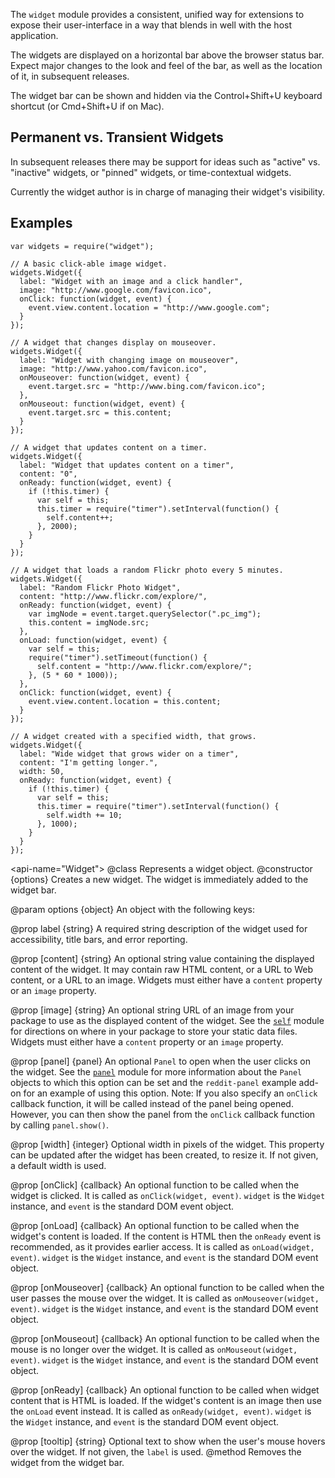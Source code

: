 <!-- contributed by Dietrich Ayala [dietrich@mozilla.com]  -->
<!-- edited by Noelle Murata [fiveinchpixie@gmail.com]  -->

The `widget` module provides a consistent, unified way for extensions to
expose their user-interface in a way that blends in well with the host
application.

The widgets are displayed on a horizontal bar above the browser status
bar. Expect major changes to the look and feel of the bar, as well as
the location of it, in subsequent releases.

The widget bar can be shown and hidden via the Control+Shift+U keyboard
shortcut (or Cmd+Shift+U if on Mac).

## Permanent vs. Transient Widgets

In subsequent releases there may be support for ideas such as "active"
vs. "inactive" widgets, or "pinned" widgets, or time-contextual widgets.

Currently the widget author is in charge of managing their widget's
visibility.

## Examples ##

    var widgets = require("widget");

    // A basic click-able image widget.
    widgets.Widget({
      label: "Widget with an image and a click handler",
      image: "http://www.google.com/favicon.ico",
      onClick: function(widget, event) {
        event.view.content.location = "http://www.google.com";
      }
    });

    // A widget that changes display on mouseover.
    widgets.Widget({
      label: "Widget with changing image on mouseover",
      image: "http://www.yahoo.com/favicon.ico",
      onMouseover: function(widget, event) {
        event.target.src = "http://www.bing.com/favicon.ico";
      },
      onMouseout: function(widget, event) {
        event.target.src = this.content;
      }
    });

    // A widget that updates content on a timer.
    widgets.Widget({
      label: "Widget that updates content on a timer",
      content: "0",
      onReady: function(widget, event) {
        if (!this.timer) {
          var self = this;
          this.timer = require("timer").setInterval(function() {
            self.content++;
          }, 2000);
        }
      }
    });

    // A widget that loads a random Flickr photo every 5 minutes.
    widgets.Widget({
      label: "Random Flickr Photo Widget",
      content: "http://www.flickr.com/explore/",
      onReady: function(widget, event) {
        var imgNode = event.target.querySelector(".pc_img");
        this.content = imgNode.src;
      },
      onLoad: function(widget, event) {
        var self = this;
        require("timer").setTimeout(function() {
          self.content = "http://www.flickr.com/explore/";
        }, (5 * 60 * 1000));
      },
      onClick: function(widget, event) {
        event.view.content.location = this.content;
      }
    });

    // A widget created with a specified width, that grows.
    widgets.Widget({
      label: "Wide widget that grows wider on a timer",
      content: "I'm getting longer.",
      width: 50,
      onReady: function(widget, event) {
        if (!this.timer) {
          var self = this;
          this.timer = require("timer").setInterval(function() {
            self.width += 10;
          }, 1000);
        }
      }
    });

<api-name="Widget">
@class
Represents a widget object.
<api name="Widget">
@constructor {options}
  Creates a new widget.  The widget is immediately added to the widget bar.

@param options {object}
  An object with the following keys:

  @prop label {string}
    A required string description of the widget used for accessibility,
    title bars, and error reporting.

  @prop [content] {string}
    An optional string value containing the displayed content of the widget.
    It may contain raw HTML content, or a URL to Web content, or a URL to an
    image.  Widgets must either have a `content` property or an `image`
    property.

  @prop [image] {string}
    An optional string URL of an image from your package to use as the displayed
    content of the widget.  See the [`self`](#module/jetpack-core/self) module
    for directions on where in your package to store your static data files.
    Widgets must either have a `content` property or an `image` property.

  @prop [panel] {panel}
    An optional `Panel` to open when the user clicks on the widget.  See the
    [`panel`](#module/jetpack-core/panel) module for more information about the
    `Panel` objects to which this option can be set and the `reddit-panel`
    example add-on for an example of using this option.  Note: If you also
    specify an `onClick` callback function, it will be called instead of the
    panel being opened.  However, you can then show the panel from the `onClick`
    callback function by calling `panel.show()`.

  @prop [width] {integer}
    Optional width in pixels of the widget. This property can be updated after
    the widget has been created, to resize it. If not given, a default width is
    used.

  @prop [onClick] {callback}
    An optional function to be called when the widget is clicked. It is called
    as `onClick(widget, event)`. `widget` is the `Widget` instance, and `event`
    is the standard DOM event object.

  @prop [onLoad] {callback}
    An optional function to be called when the widget's content is loaded. If
    the content is HTML then the `onReady` event is recommended, as it provides
    earlier access. It is called as `onLoad(widget, event)`. `widget` is the
    `Widget` instance, and `event` is the standard DOM event object.

  @prop [onMouseover] {callback}
    An optional function to be called when the user passes the mouse over the
    widget. It is called as `onMouseover(widget, event)`. `widget` is the
    `Widget` instance, and `event` is the standard DOM event object.

  @prop [onMouseout] {callback}
    An optional function to be called when the mouse is no longer over the
    widget. It is called as `onMouseout(widget, event)`. `widget` is the
    `Widget` instance, and `event` is the standard DOM event object.

  @prop [onReady] {callback}
    An optional function to be called when widget content that is HTML is
    loaded. If the widget's content is an image then use the `onLoad` event
    instead. It is called as `onReady(widget, event)`. `widget` is the `Widget`
    instance, and `event` is the standard DOM event object.

  @prop [tooltip] {string}
    Optional text to show when the user's mouse hovers over the widget.  If not
    given, the `label` is used.
</api>
<api name="destroy">
@method
  Removes the widget from the widget bar.
</api>
</api>
